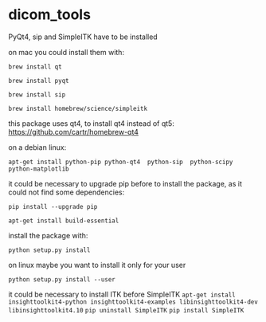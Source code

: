 # dicom_tools

PyQt4, sip and SimpleITK have to be installed

on mac you could install them with:

`brew install qt`

`brew install pyqt`

`brew install sip`

`brew install homebrew/science/simpleitk`

this package uses qt4, to install qt4 instead of qt5:
https://github.com/cartr/homebrew-qt4

on a debian linux:

`apt-get install python-pip python-qt4  python-sip  python-scipy python-matplotlib`

it could be necessary to upgrade pip before to install the package, as it could not find some dependencies:

`pip install --upgrade pip`

`apt-get install build-essential`


install the package with:

`python setup.py install`

on linux maybe you want to install it only for your user

`python setup.py install --user`

it could be necessary to install ITK before SimpleITK
`apt-get install insighttoolkit4-python insighttoolkit4-examples libinsighttoolkit4-dev libinsighttoolkit4.10`
`pip uninstall SimpleITK`
`pip install SimpleITK`